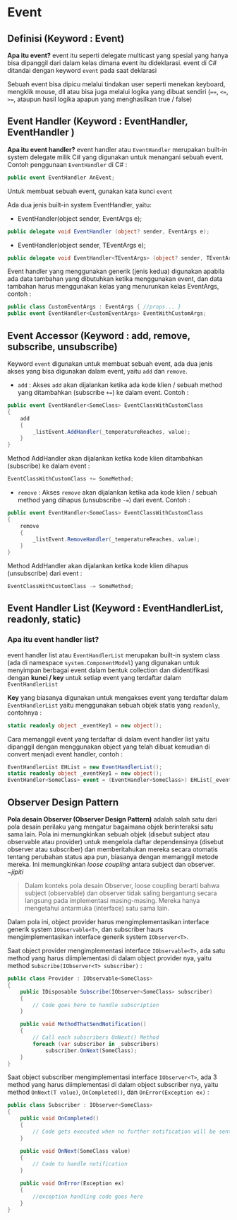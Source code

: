# Event
## Definisi (Keyword : Event)
**Apa itu event?** event itu seperti delegate multicast yang spesial yang hanya bisa dipanggil dari dalam kelas dimana event itu dideklarasi. event di C# ditandai dengan keyword `event` pada saat deklarasi

Sebuah event bisa dipicu melalui tindakan user seperti menekan keyboard, mengklik mouse, dll atau bisa juga melalui logika yang dibuat sendiri (`==`, `<=`, `>=`, ataupun hasil logika apapun yang menghasilkan true / false)

## Event Handler (Keyword : EventHandler, EventHandler<TCustomClass> )
**Apa itu event handler?** event handler atau `EventHandler` merupakan built-in system delegate milik C# yang digunakan untuk menangani sebuah event. Contoh penggunaan `EventHandler` di C# :
```csharp
public event EventHandler AnEvent;
```
Untuk membuat sebuah event, gunakan kata kunci `event`

Ada dua jenis built-in system EventHandler, yaitu: 
- EventHandler(object sender, EventArgs e);
```csharp
public delegate void EventHandler (object? sender, EventArgs e);
```
- EventHandler<TEventArgs>(object sender, TEventArgs e);
```csharp
public delegate void EventHandler<TEventArgs> (object? sender, TEventArgs e);
```
Event handler yang menggunakan generik (jenis kedua) digunakan apabila ada data tambahan yang dibutuhkan ketika menggunakan event, dan data tambahan harus menggunakan kelas yang menurunkan kelas EventArgs, contoh :
```csharp
public class CustomEventArgs : EventArgs { //props... }
public event EventHandler<CustomEventArgs> EventWithCustomArgs;
```
## Event Accessor (Keyword : add, remove, subscribe, unsubscribe)
Keyword `event` digunakan untuk membuat sebuah event, ada dua jenis akses yang bisa digunakan dalam event, yaitu `add` dan `remove`.
- `add` : Akses `add` akan dijalankan ketika ada kode klien / sebuah method yang ditambahkan (subscribe `+=`) ke dalam event. Contoh :
```csharp
public event EventHandler<SomeClass> EventClassWithCustomClass
{
	add
	{
		_listEvent.AddHandler(_temperatureReaches, value);
	}
}
```
Method AddHandler akan dijalankan ketika kode klien ditambahkan (subscribe) ke dalam event :
```csharp
EventClassWithCustomClass += SomeMethod;
```

- `remove` : Akses `remove` akan dijalankan ketika ada kode klien / sebuah method yang dihapus (unsubscribe `-=`) dari event. Contoh :
```csharp
public event EventHandler<SomeClass> EventClassWithCustomClass
{
	remove
	{
		_listEvent.RemoveHandler(_temperatureReaches, value);
	}
}
```
Method AddHandler akan dijalankan ketika kode klien dihapus (unsubscribe) dari event :
```csharp
EventClassWithCustomClass -= SomeMethod;
```

## Event Handler List (Keyword : EventHandlerList, readonly, static)
### Apa itu event handler list? 
event handler list atau `EventHandlerList` merupakan built-in system class (ada di namespace `system.ComponentModel`) yang digunakan untuk menyimpan berbagai event dalam bentuk collection dan diidentifikasi dengan **kunci / key** untuk setiap event yang terdaftar dalam `EventHandlerList`

**Key** yang biasanya digunakan untuk mengakses event yang terdaftar dalam `EventHandlerList` yaitu menggunakan sebuah objek statis yang `readonly`, contohnya :
```csharp
static readonly object _eventKey1 = new object();
```

Cara memanggil event yang terdaftar di dalam event handler list yaitu dipanggil dengan menggunakan object yang telah dibuat kemudian di convert menjadi event handler, contoh :
```csharp
EventHandlerList EHList = new EventHandlerList();
static readonly object _eventKey1 = new object();
EventHandler<SomeClass> event = (EventHandler<SomeClass>) EHList[_eventKey1];
```

## Observer Design Pattern
**Pola desain Observer (Observer Design Pattern)** adalah salah satu dari pola desain perilaku yang mengatur bagaimana objek berinteraksi satu sama lain. Pola ini memungkinkan sebuah objek (disebut subject atau observable atau provider) untuk mengelola daftar dependensinya (disebut observer atau subscriber) dan memberitahukan mereka secara otomatis tentang perubahan status apa pun, biasanya dengan memanggil metode mereka. Ini memungkinkan _loose coupling_ antara subject dan observer. _~jipiti_

> Dalam konteks pola desain Observer, loose coupling berarti bahwa subject (observable) dan observer tidak saling bergantung secara langsung pada implementasi masing-masing. Mereka hanya mengetahui antarmuka (interface) satu sama lain.

Dalam pola ini, object provider harus mengimplementasikan interface generik system `IObservable<T>`, dan subscriber haurs mengimplementasikan interface generik system `IObserver<T>`. 

Saat object provider mengimplementasi interface `IObservable<T>`, ada satu method yang harus diimplementasi di dalam object provider nya, yaitu method `Subscribe(IObserver<T> subscriber)` :
```csharp
public class Provider : IObservable<SomeClass>
{
	public IDisposable Subscribe(IObserver<SomeClass> subscriber)
	{
		// Code goes here to handle subscription
	}

	public void MethodThatSendNotification()
	{
		// Call each subscribers OnNext() Method
		foreach (var subscriber in _subscribers)
			subscriber.OnNext(SomeClass);
	}
}
```
Saat object subscriber mengimplementasi interface `IObserver<T>`, ada 3 method yang harus diimplementasi di dalam object subscriber nya, yaitu method `OnNext(T value)`, `OnCompleted()`, dan `OnError(Exception ex)` :
```csharp
public class Subscriber : IObserver<SomeClass>
{
	public void OnCompleted()
	{
		// Code gets executed when no further notification will be sent
	}

	public void OnNext(SomeClass value)
	{
		// Code to handle notification
	}

	public void OnError(Exception ex)
	{
		//exception handling code goes here
	}
}
```
